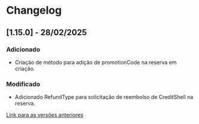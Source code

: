 # Changelog

## [1.15.0] - 28/02/2025

### Adicionado
- Criação de método para adição de promotionCode na reserva em criação.

### Modificado
- Adicionado RefundType para solicitação de reembolso de CreditShell na reserva.

[Link para as versões anteriores](/docs/pt-br/change-log/readme.history.md)

